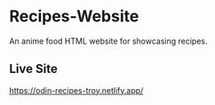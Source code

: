 # Recipes-Website
An anime food HTML website for showcasing recipes.
## Live Site
https://odin-recipes-troy.netlify.app/
